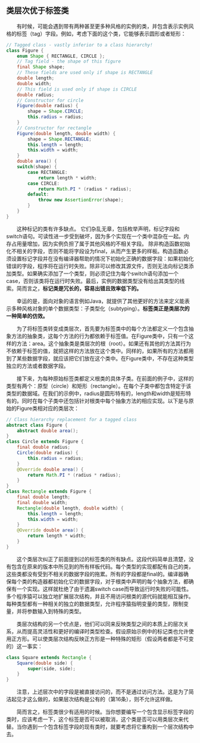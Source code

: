 ## 类层次优于标签类

&emsp;&emsp;有时候，可能会遇到带有两种甚至更多种风格的实例的类，并包含表示实例风格的标签（tag）字段。例如，考虑下面的这个类，它能够表示圆形或者矩形：

```java
// Tagged class - vastly inferior to a class hierarchy!
class Figure {
    enum Shape { RECTANGLE, CIRCLE };
    // Tag field - the shape of this figure
    final Shape shape;
    // These fields are used only if shape is RECTANGLE
    double length;
    double width;
    // This field is used only if shape is CIRCLE
    double radius;
    // Constructor for circle
    Figure(double radius) {
        shape = Shape.CIRCLE;
        this.radius = radius;
    }
    // Constructor for rectangle
    Figure(double length, double width) {
        shape = Shape.RECTANGLE;
        this.length = length;
        this.width = width;
    }
    double area() {
    switch(shape) {
        case RECTANGLE:
            return length * width;
        case CIRCLE:
            return Math.PI * (radius * radius);
        default:
            throw new AssertionError(shape);
        }
    }
}
```

&emsp;&emsp;这种标记的类有许多缺点。 它们杂乱无章，包括枚举声明，标记字段和switch语句。可读性进一步受到破坏，因为多个实现在一个类中混杂在一起。内存占用量增加，因为实例负担了属于其他风格的不相关字段。 除非构造函数初始化不相关的字段，否则不能将字段设为final，从而产生更多的样板。构造函数必须设置标记字段并在没有编译器帮助的情况下初始化正确的数据字段：如果初始化错误的字段，程序将在运行时失败。除非可以修改其源文件，否则无法向标记类添加类型。如果确实添加了一个类型，则必须记住为每个switch语句添加一个case，否则该类将在运行时失败。最后，实例的数据类型没有给出其类型的线索。简而言之，**标记类是冗长的，容易出错且效率低下的。**

&emsp;&emsp;幸运的是，面向对象的语言例如Java，就提供了其他更好的方法来定义能表示多种风格对象的单个数据类型：子类型化（subtyping）。**标签类正是类层次的一种简单的仿效。**

&emsp;&emsp;为了将标签类转变成类层次，首先要为标签类中的每个方法都定义一个包含抽象方法的抽象类，这每个方法的行为都依赖于标签值。在Figure类中，只有一个这样的方法：area。这个抽象类是类层次的根（root）。如果还有其他的方法其行为不依赖于标签的值，就把这样的方法放在这个类中。同样的，如果所有的方法都用到了某些数据字段，就应该把它们放在这个类中。在Figure类中，不存在这种类型独立的方法或者数据字段。

&emsp;&emsp;接下来，为每种原始标签类都定义根类的具体子类。在前面的例子中，这样的类型有两个：原型（circle）和矩形（rectangle）。在每个子类中都包含特定于该类型的数据域。在我们的示例中，radius是圆形特有的，length和width是矩形特有的。同时在每个子类中还包括针对根类中每个抽象方法的相应实现。以下是与原始的Figure类相对应的类层次：

```java
// Class hierarchy replacement for a tagged class
abstract class Figure {
    abstract double area();
}
class Circle extends Figure {
    final double radius;
    Circle(double radius) {
        this.radius = radius;
    }
    @Override double area() {
        return Math.PI * (radius * radius);
    }
}
class Rectangle extends Figure {
    final double length;
    final double width;
    Rectangle(double length, double width) {
        this.length = length;
        this.width = width;
    }
    @Override double area() {
        return length * width;
    }
}
```

&emsp;&emsp;这个类层次纠正了前面提到过的标签类的所有缺点。这段代码简单且清楚，没有包含在原来的版本中所见到的所有样板代码。每个类型的实现都配有自己的类，这些类都没有受到不相关的数据字段的拖累。所有的字段都是final的。编译器确保每个类的构造器都初始化它的数据字段，对于根类中声明的每个抽象方法，都确保有一个实现。这样就杜绝了由于遗漏switch case而导致运行时失败的可能性。多个程序猿可以独立地扩展层次结构，并且不用访问根类的源代码就能相互操作。每种类型都有一种相关的独立的数据类型，允许程序猿指明变量的类型，限制变量，并将参数输入到特殊的类型。

&emsp;&emsp;类层次结构的另一个优点是，他们可以同来反映类型之间的本质上的层次关系，从而提高灵活性和更好的编译时类型检查。假设原始示例中的标记类也允许使用正方形。可以使类层次结构反映正方形是一种特殊的矩形（假设两者都是不可变的）这一事实：

```java
class Square extends Rectangle {
    Square(double side) {
        super(side, side);
    }
}
```

&emsp;&emsp;注意，上述层次中的字段是被直接访问的，而不是通过访问方法。这是为了简洁起见才这么做的，如果层次结构是公有的（第16条），则不允许这样做。

&emsp;&emsp;简而言之，标签类很少有适用的时候。当你想要编写一个包含显示标签字段的类时，应该考虑一下，这个标签是否可以被取消，这个类是否可以用类层次来代替。当你遇到一个包含标签字段的现有类时，就要考虑将它重构到一个层次结构中去。